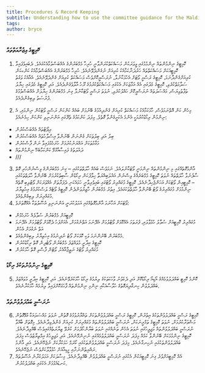 ```yaml
---
title: Procedures & Record Keeping
subtitle: Understanding how to use the committee guidance for the Maldives Parliament
tags: 
author: bryce
---
```


<h3>ކޮމިޓީގެ އިޖުރާއަތްތައް</h3>

<ol>
<li>ކޮމިޓީގެ ނިންމުންތައް ނިންމުމުގައި ވީވަރަކުން މަސައްކަތްކުރަންވާނީ ހުރިހާ މެމްބަރުންގެ އެއްބަސްވުމާއެކުގައެވެ. ދެބައިވެފައިވާ ކޮމިޓީއަކަށް މަސައްކަތްތައް ހަރުދަނާކަމާއެކު ކުރިއަށް ނުގެންދެވޭނެއެވެ. ހުރިހާ މެމްބަރުންގެ އެއްބަސްވުމާއެކު ކަންކކަން ކުރިއަށްގެންދާނަމަ، ކޮމިޓީގެ ރަސްމީ ވޯޓަށް އެހުމަކާނުލާ، ނުރަސްމީކޮށްވެސް މަސައްކަތް ކުރިއަށް ގެންދެވޭނެއެވެ. އެއާއެކު ވަގުތު ސަލާމަތްކުރެވި، ކޮމިޓީގެ މެދުގައި އެއް އަމާޒަކަށް އެކުގައި މަސައްކަތްކުރުމުގެ ރޫހު އާލާވެގެންދެއެވެ. އަދި ކޮމިޓީގެ މެދުގައި ހިޔާލު ތަފާތުވިޔަސް، މައްސަލަތައް ނުރަސްމީކޮށް ހައްލުކުރެވި، ނުވަތަ ރަސްމީ ވޯޓަކާނުލާ ގިނަ މެމްބަރުންގެ ހިޔާލަށް އެއްބަސްވުމުގެ ފުރުސަތު ލިބިގެންދެއެވެ. </li>
</ol>

<ol start="2">
<li>މިހެން ކަން އޮތްނަމަވެސް، ހާމަކަމާއެކު މަސައްކަތް ކުރިއަށް ގެންދިއުމުގެ ބޭނުމަށް ބައެއް ކަންކަން ރަސްމީ ވޯޓަކުން ނިންމައި، އެ ނިންމުން ރިކޯޑުކުރުމަކީ އެންމެ އެކަށީގެންވާ ގޮތެވެ. މިފަދަ ކަންކަމުގެ ތެރޭގައި އަންނަނިވި ކަންކަން ހިމެނެއެވެ: </li>
</ol>
<ul>
<li>ރިޕޯޓުތައް އެއްބަސްކުރުން</li>
<li>ބިލު އަދި ބިލުތަކަށް ގެންނަން ބޭނުންވާ އިސްލާހުތައް އެއްބަސްކުރުން</li>
<li>މަގާމުތަކަށް އައްޔަނުކުރުމަށް ހުށަހެޅުފައިވާ ނަން ފާސްކުރުން</li>
<li>ދައުލަތުގެ ފައިސާއާގުޅޭ ކަންކަމާބެހޭ ނިންމުންތައް </li>
<li>///</li>
</ul>
<ol start="3">
<li>އާންމުގޮތެއްގައި މި ނިންމުންތައް ނިންމަނީ ވޯޓަކާނުލައެވެ. ނަމަވެސް ބައެއް ހާލަތްތަކުގައި – ގިނަ މެމްބަރުންގެ ވިސްނުންހުރި ގޮތް ސާފުނުވާ ހާލަތްތައް ނުވަތަ ކޮމިޓީގެ މެމްބަރެއްގެ ވިސްނުން އަޣުލަބިއްޔަތާ ހިލާފުކަން ރިކޯޑުން ސާބިތުކުރުމަށް ބޭނުންވާ ހާލަތްތަކުގައި – ކޮމިޓީއިން ވޯޓަކަށް އަހަންޖެހިދާނެއެވެ. ކޮމިޓީގެ މުގައްރިރު ވޯޓުގައި ބައިވެރިވާނީ ހަމައެކަނި ދެފަރާތަށް އެއްވަރަކަށް ވޯޓުލިބި ގޮތެއް ނިންމުމަށް މުގައްރިރުގެ ވޯޓު ބޭނުންވާ ހާލަތްތަކަގައެވެ. އިތުރު މެމްބަރުން ހާޒިރުވަންދެން ކޮމިޓީގެ ވޯޓެއް ލަސްކުރުމުގެ އިހުތިޔާރު މުގައްރިރަށް ލިބިގެންވެއެވެ. </li>
<li>ވޯޓަކަށް އަހާނަމަ އާންމުގޮތެއްގައި އަމަލުކުރަނީ އަންނަނިވި އުސޫލުތަކާ އެއްގޮތަށެވެ: </li>
</ol>
<ul>
<li>ކޮމިޓީއަށް މެމްބަރުން ސުވާލެއް ހުށަހެޅުން</li>
<li>މުގައްރިރު ކޮމިޓީއަށް ސުވާލު ހުޅުވާލައި، ފުރަތަމަ އެއްކޮޅަށް ވޯޓުލުމަށް އެދޭނަމަ އަތްނެގުމަށް، އެއަށްފަހު ދެކޮޅަށް ވޯޓުލުމަށް އެދޭނަމަ އަތް ނެގުމަށް އެހުން </li>
<li>މެމްބަރުން ބޭނުންނަމަ ވަކި ކޮޅަކަށް ވޯޓު ނުދިނުމުގެ އިހުތިޔާރު ލިބިގެންވެއެވެ. </li>
<li>ކޮމިޓީގެ އިދާރީ މުވައްޒަފު މެމްބަރުން ވޯޓުދިން ގޮތް ރިކޯޑުކުރުން </li>
<li>މުގައްރިރު ވޯޓުގެ ނަތީޖާއާއެކު، ވޯޓުން ފާސްވި ގޮތް ހާމަކުރުން </li>
</ul>

<h3>ކޮމިޓީގެ ނިންމުންތަކުގެ ރިކޯޑު</h3>

<ol start="5">
<li>ކޮންމެ ކޮމިޓީ ބައްދަލުވުމެއްގެ އޯޑިއޯ ރިކޯޑުކޮށް އަދި ދެކެވުނު ވާހަކަތަކުގެ ލިޔުމުގެ ރިކޯޑު ހާމަކުރެވޭނެއެވެ. އަދި ކޮމިޓީގެ އިދާރީ މުވައްޒަފު ބައްދަލުވުން ހިނގާދިޔަގޮތުގެ ހުލާސާއަކާއި ނިންމި ނިންމުންތައް ފާހަގަކޮށްފައިވާ ލިޔުމެއް ހާމަކުރާނެއެވެ. </li>
</ol>

<h3>ނުރަސްމީ ބައްދަލުވުންތައް</h3>

<ol start="6">
<li>ކޮމިޓީގެ ރަސްމީ ބައްދަލުވުންތަކުގެ އިތުރުން، ކޮމިޓީގެ ރަސްމީ ބައްދަލުވުންތަކަށް ތައްޔާރުވުމުގެ ގޮތުން، ނުވަތަ މައްސަލައަކާ ގުޅޭގޮތުން މަޝްވަރާކުރުމަށް، ނުވަތަ ކޮމިޓީގެ ތަމްރީނަކަށް، ނުރަސްމީ ބައްދަލުވުންތައް މުގައްރިރަށް ކުރިއަށް ގެންދެވިދާނެއެވެ. މިގޮތަށް  ބާއްވާ ނުރަސްމީ ބައްދަލުވުންތައް މަޖިލީހުގައި ނުވަތަ އެހެން ތަނެއްގައި ނުވަތަ ބަޔާންހޯދުމަށް ކުރެވޭ ޒިޔާރަތެއްގައިވެސް ބޭއްވިދާނެއެވެ. ކޮމިޓީގެ ނިންމުމަކަށް ބޭނުންވާ ކަމެއް މިފަދަ ނުރަސްމީ ބައްދަލުވުމެއްގައި ނުނިންމޭނެއެވެ. އަދި މަޖިލީހުގެ އިމްތިޔާޒުވެސް މިފަދަ ބައްދަލުވުންތަކުގައި ނުހިނގާނެއެވެ. މިފަދަ ނުރަސްމީ ބައްދަލުވުންތަކުގައި ކޯރަމް ހަމަކުރާކަށް ނުޖެހޭނެއެވެ. އަދި އާންމު ރައްޔިތުންނަށާއި މީޑިއާއަށް ހުޅުވާލާކަށްވެސް ނުޖެހޭނެއެވެ. </li>
<li>އެއް ކޮމިޓީއަށްވުރެ ގިނަ ކޮމިޓީއަކުން އެކުގައި ނުރަސްމީ ބައްދަލުވުން ބޭއްވިދާނެއެވެ. މިސާލަކަށް އަމަލުކުރާނެ އުސޫލުތައް ކަނޑައެޅުމަށް އެކުގައި ބައްދަލުކުރުން. </li>
</ol>

